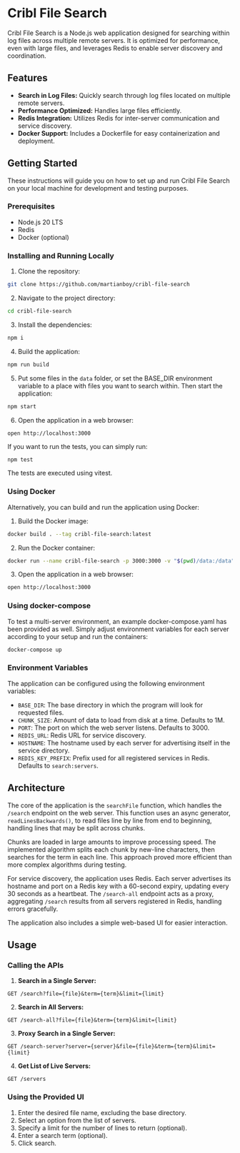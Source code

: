 # Cribl File Search

Cribl File Search is a Node.js web application designed for searching within log files across multiple remote servers. It is optimized for performance, even with large files, and leverages Redis to enable server discovery and coordination.

## Features

- **Search in Log Files:** Quickly search through log files located on multiple remote servers.
- **Performance Optimized:** Handles large files efficiently.
- **Redis Integration:** Utilizes Redis for inter-server communication and service discovery.
- **Docker Support:** Includes a Dockerfile for easy containerization and deployment.

## Getting Started

These instructions will guide you on how to set up and run Cribl File Search on your local machine for development and testing purposes.

### Prerequisites

- Node.js 20 LTS
- Redis
- Docker (optional)

### Installing and Running Locally

1. Clone the repository:
```bash
git clone https://github.com/martianboy/cribl-file-search
```
2. Navigate to the project directory:
```bash
cd cribl-file-search
```
3. Install the dependencies:
```bash
npm i
```
4. Build the application:
```bash
npm run build
```
5. Put some files in the `data` folder, or set the BASE_DIR environment variable
   to a place with files you want to search within. Then start the application:
```bash
npm start
```
6. Open the application in a web browser:
```bash
open http://localhost:3000
```

If you want to run the tests, you can simply run:
```
npm test
```

The tests are executed using vitest.

### Using Docker

Alternatively, you can build and run the application using Docker:

1. Build the Docker image:
```bash
docker build . --tag cribl-file-search:latest
```
2. Run the Docker container:
```bash
docker run --name cribl-file-search -p 3000:3000 -v "$(pwd)/data:/data" cribl-file-search:latest
```
3. Open the application in a web browser:
```bash
open http://localhost:3000
```

### Using docker-compose

To test a multi-server environment, an example docker-compose.yaml has been provided as well. Simply
adjust environment variables for each server according to your setup and run the containers:

```bash
docker-compose up
```

### Environment Variables

The application can be configured using the following environment variables:

* `BASE_DIR`: The base directory in which the program will look for requested files.
* `CHUNK_SIZE`: Amount of data to load from disk at a time. Defaults to 1M.
* `PORT`: The port on which the web server listens. Defaults to 3000.
* `REDIS_URL`: Redis URL for service discovery.
* `HOSTNAME`: The hostname used by each server for advertising itself in the service directory.
* `REDIS_KEY_PREFIX`: Prefix used for all registered services in Redis. Defaults to `search:servers`.


## Architecture

The core of the application is the `searchFile` function, which handles the `/search` endpoint on the web server. This function uses an async generator, `readLinesBackwards()`, to read files line by line from end to beginning, handling lines that may be split across chunks. 

Chunks are loaded in large amounts to improve processing speed. The implemented algorithm splits each chunk by new-line characters, then searches for the term in each line. This approach proved more efficient than more complex algorithms during testing.

For service discovery, the application uses Redis. Each server advertises its hostname and port on a Redis key with a 60-second expiry, updating every 30 seconds as a heartbeat. The `/search-all` endpoint acts as a proxy, aggregating `/search` results from all servers registered in Redis, handling errors gracefully.

The application also includes a simple web-based UI for easier interaction.

## Usage

### Calling the APIs

1. **Search in a Single Server:**
```
GET /search?file={file}&term={term}&limit={limit}
```
2. **Search in All Servers:**
```
GET /search-all?file={file}&term={term}&limit={limit}
```
3. **Proxy Search in a Single Server:**
```
GET /search-server?server={server}&file={file}&term={term}&limit={limit}
```
4. **Get List of Live Servers:**
```
GET /servers
```

### Using the Provided UI

1. Enter the desired file name, excluding the base directory.
2. Select an option from the list of servers.
3. Specify a limit for the number of lines to return (optional).
4. Enter a search term (optional).
5. Click search.
